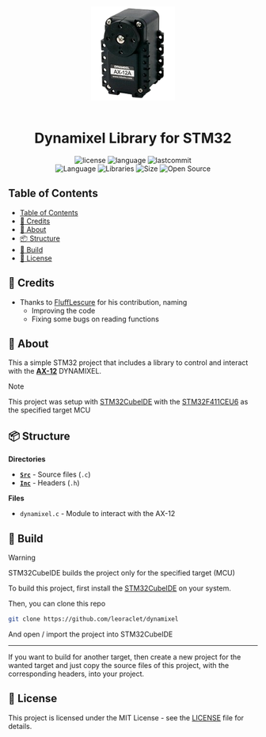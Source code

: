 <div align="center"><img src="assets/dynamixel.png"></div>
<br>
<h1 align="center">Dynamixel Library for STM32</h1>

<div align="center">

![license](https://img.shields.io/github/license/leoraclet/dynamixel)
![language](https://img.shields.io/github/languages/top/leoraclet/dynamixel)
![lastcommit](https://img.shields.io/github/last-commit/leoraclet/dynamixel) <br>
![Language](https://img.shields.io/badge/Language-Python-1d50de)
![Libraries](https://img.shields.io/badge/Framework-STM32-fa8925)
![Size](https://img.shields.io/badge/Size-1.6Mo-f12222) ![Open
Source](https://badges.frapsoft.com/os/v2/open-source.svg?v=103)


</div>

## Table of Contents
- [Table of Contents](#table-of-contents)
- [🙏 Credits](#-credits)
- [📖 About](#-about)
- [📦 Structure](#-structure)
- [🔧 Build](#-build)
- [📜 License](#-license)

## 🙏 Credits

- Thanks to [FluffLescure](https://github.com/FluffLescure) for his contribution, naming
  - Improving the code
  - Fixing some bugs on reading functions


## 📖 About

This a simple STM32 project that includes a library to control and interact with the
[**AX-12**](https://emanual.robotis.com/docs/en/dxl/ax/ax-12a/) DYNAMIXEL.

> [!NOTE]
>
> This project was setup with
> [STM32CubeIDE](https://www.st.com/en/development-tools/stm32cubeide.html) with the
> [STM32F411CEU6](https://www.st.com/en/microcontrollers-microprocessors/stm32f411ce.html) as the
> specified target MCU

## 📦 Structure

**Directories**

  - [**`Src`**](./Core/Src/) - Source files (`.c`)
  - [**`Inc`**](./Core/Inc/) - Headers (`.h`)

**Files**

  - `dynamixel.c` - Module to interact with the AX-12


## 🔧 Build

> [!WARNING]
>
> STM32CubeIDE builds the project only for the specified target (MCU)

To build this project, first install the
[STM32CubeIDE](https://www.st.com/en/development-tools/stm32cubeide.html) on your system.

Then, you can clone this repo

```bash
git clone https://github.com/leoraclet/dynamixel
```

And open / import the project into STM32CubeIDE

---

If you want to build for another target, then create a new project for the wanted target and just
copy the source files of this project, with the corresponding headers, into your project.

## 📜 License

This project is licensed under the MIT License - see the [LICENSE](LICENSE) file for details.